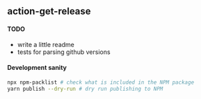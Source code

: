 ## action-get-release

#### TODO

- write a little readme
- tests for parsing github versions

#### Development sanity
```bash
npx npm-packlist # check what is included in the NPM package
yarn publish --dry-run # dry run publishing to NPM
```
